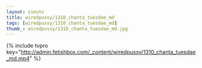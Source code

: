 ```yaml
--- 
layout: sieutv
title: wiredpussy/1310_chanta_tuesdae_md
tags: [wiredpussy/1310_chanta_tuesdae_md]
thumb_: wiredpussy/1310_chanta_tuesdae_md.jpg
---
```

{% include tvpro key="http://admin.fetishbox.com/_content/wiredpussy/1310_chanta_tuesdae_md.mp4" %} 
